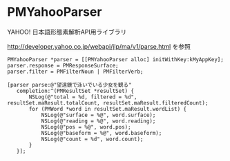 PMYahooParser
=============

YAHOO! 日本語形態素解析API用ライブラリ

http://developer.yahoo.co.jp/webapi/jlp/ma/v1/parse.html を参照

    PMYahooParser *parser = [[PMYahooParser alloc] initWithKey:kMyAppKey];
    parser.response = PMResponseSurface;
    parser.filter = PMFilterNoun | PMFilterVerb;

    [parser parse:@"望遠鏡で泳いでいる少女を観る"
       completion:^(PMResultSet *resultSet) {
           NSLog(@"total = %d, filtered = %d", resultSet.maResult.totalCount, resultSet.maResult.filteredCount);
           for (PMWord *word in resultSet.maResult.wordList) {
               NSLog(@"surface = %@", word.surface);
               NSLog(@"reading = %@", word.reading);
               NSLog(@"pos = %@", word.pos);
               NSLog(@"baseform = %@", word.baseform);
               NSLog(@"count = %d", word.count);
           }
       }];
